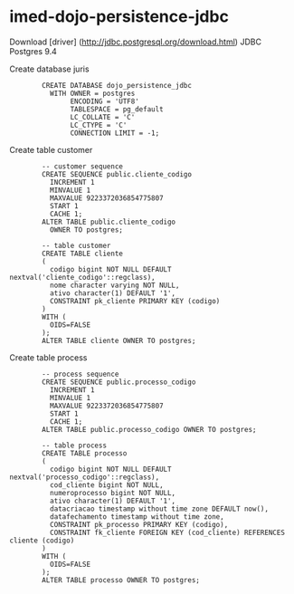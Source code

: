 # imed-dojo-persistence-jdbc

  Download [driver] (http://jdbc.postgresql.org/download.html) JDBC Postgres 9.4

  Create database juris
  			
  			CREATE DATABASE dojo_persistence_jdbc
			  WITH OWNER = postgres
			       ENCODING = 'UTF8'
			       TABLESPACE = pg_default
			       LC_COLLATE = 'C'
			       LC_CTYPE = 'C'
			       CONNECTION LIMIT = -1;

  Create table customer
		
			-- customer sequence
			CREATE SEQUENCE public.cliente_codigo
			  INCREMENT 1
			  MINVALUE 1
			  MAXVALUE 9223372036854775807
			  START 1
			  CACHE 1;
			ALTER TABLE public.cliente_codigo
			  OWNER TO postgres;			
	
			-- table customer
			CREATE TABLE cliente
			(
			  codigo bigint NOT NULL DEFAULT nextval('cliente_codigo'::regclass),
			  nome character varying NOT NULL,
			  ativo character(1) DEFAULT '1',
			  CONSTRAINT pk_cliente PRIMARY KEY (codigo)
			)
			WITH (
			  OIDS=FALSE
			);
			ALTER TABLE cliente OWNER TO postgres;

  Create table process
			
			-- process sequence
			CREATE SEQUENCE public.processo_codigo
			  INCREMENT 1
			  MINVALUE 1
			  MAXVALUE 9223372036854775807
			  START 1
			  CACHE 1;
			ALTER TABLE public.processo_codigo OWNER TO postgres;

			-- table process
			CREATE TABLE processo
			(
			  codigo bigint NOT NULL DEFAULT nextval('processo_codigo'::regclass),
			  cod_cliente bigint NOT NULL,
			  numeroprocesso bigint NOT NULL,
			  ativo character(1) DEFAULT '1',
			  datacriacao timestamp without time zone DEFAULT now(),
			  datafechamento timestamp without time zone,
			  CONSTRAINT pk_processo PRIMARY KEY (codigo),
			  CONSTRAINT fk_cliente FOREIGN KEY (cod_cliente) REFERENCES cliente (codigo)
			)
			WITH (
			  OIDS=FALSE
			);
			ALTER TABLE processo OWNER TO postgres;	
				
